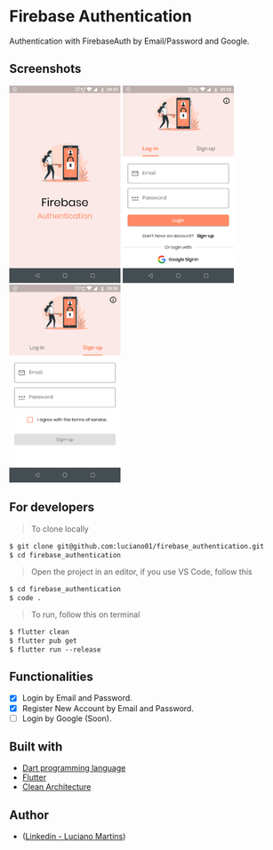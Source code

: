 # Firebase Authentication
Authentication with FirebaseAuth by Email/Password and Google.

## Screenshots
<p float="left">
  <img width="200" src="https://github.com/luciano01/firebase_authentication/blob/master/assets/screenshots/Launch.png"> <img width="200" src="https://github.com/luciano01/firebase_authentication/blob/master/assets/screenshots/Login.png"> <img width="200" src="https://github.com/luciano01/firebase_authentication/blob/master/assets/screenshots/SignUp.png">
</p>

## For developers
> To clone locally
```
$ git clone git@github.com:luciano01/firebase_authentication.git
$ cd firebase_authentication
```
> Open the project in an editor, if you use VS Code, follow this
```
$ cd firebase_authentication
$ code .
```

> To run, follow this on terminal
```
$ flutter clean
$ flutter pub get
$ flutter run --release
```
## Functionalities

- [x] Login by Email and Password.
- [x] Register New Account by Email and Password.
- [ ] Login by Google (Soon).

## Built with
- [Dart programming language](https://dart.dev/)
- [Flutter](https://flutter.dev/)
- [Clean Architecture](https://blog.cleancoder.com/uncle-bob/2012/08/13/the-clean-architecture.html)

## Author
- ([Linkedin - Luciano Martins](https://br.linkedin.com/in/luciano01))
